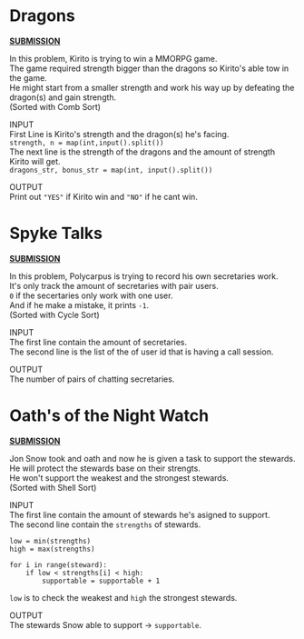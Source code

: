 # Dragons
[**SUBMISSION**](http://codeforces.com/contest/230/submission/42757641)

In this problem, Kirito is trying to win a MMORPG game.\
The game required strength bigger than the dragons so Kirito's able tow in the game.\
He might start from a smaller strength and work his way up by defeating the dragon(s) and gain strength.\
(Sorted with Comb Sort)

INPUT\
First Line is Kirito's strength and the dragon(s) he's facing.\
`strength, n = map(int,input().split())`\
The next line is the strength of the dragons and the amount of strength Kirito will get.\
`dragons_str, bonus_str = map(int, input().split())`

OUTPUT\
Print out `"YES"` if Kirito win and `"NO"` if he cant win.

# Spyke Talks
[**SUBMISSION**](http://codeforces.com/contest/291/submission/42757174)

In this problem, Polycarpus is trying to record his own secretaries work.\
It's only track the amount of secretaries with pair users.\
`0` if the secertaries only work with one user.\
And if he make a mistake, it prints `-1`.\
(Sorted with Cycle Sort)

INPUT\
The first line contain the amount of secretaries.\
The second line is the list of the of user id that is having a call session.

OUTPUT\
The number of pairs of chatting secretaries.

# Oath's of the Night Watch
[**SUBMISSION**](http://codeforces.com/contest/768/submission/42763364)

Jon Snow took and oath and now he is given a task to support the stewards.\
He will protect the stewards base on their strengts.\
He won't support the weakest and the strongest stewards.\
(Sorted with Shell Sort)

INPUT\
The first line contain the amount of stewards he's asigned to support.\
The second line contain the `strengths` of stewards.
```
low = min(strengths)
high = max(strengths)

for i in range(steward):
    if low < strengths[i] < high:
        supportable = supportable + 1
```
`low` is to check the weakest and `high` the strongest stewards.

OUTPUT\
The stewards Snow able to support -> `supportable`.

